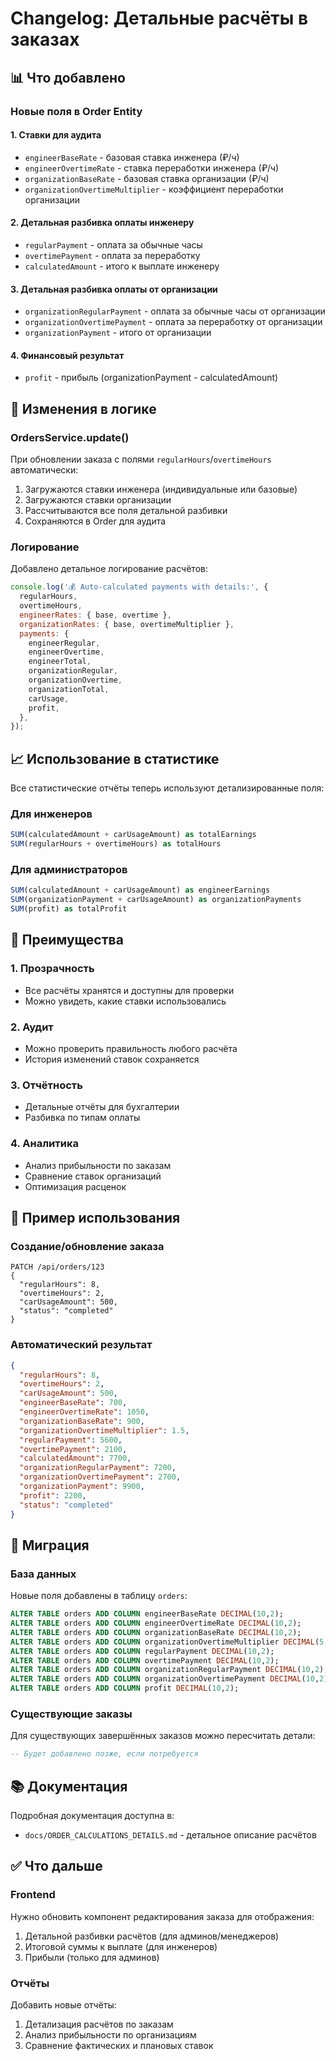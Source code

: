 # Changelog: Детальные расчёты в заказах

## 📊 Что добавлено

### Новые поля в Order Entity

#### 1. Ставки для аудита

- `engineerBaseRate` - базовая ставка инженера (₽/ч)
- `engineerOvertimeRate` - ставка переработки инженера (₽/ч)
- `organizationBaseRate` - базовая ставка организации (₽/ч)
- `organizationOvertimeMultiplier` - коэффициент переработки организации

#### 2. Детальная разбивка оплаты инженеру

- `regularPayment` - оплата за обычные часы
- `overtimePayment` - оплата за переработку
- `calculatedAmount` - итого к выплате инженеру

#### 3. Детальная разбивка оплаты от организации

- `organizationRegularPayment` - оплата за обычные часы от организации
- `organizationOvertimePayment` - оплата за переработку от организации
- `organizationPayment` - итого от организации

#### 4. Финансовый результат

- `profit` - прибыль (organizationPayment - calculatedAmount)

## 🔧 Изменения в логике

### OrdersService.update()

При обновлении заказа с полями `regularHours`/`overtimeHours` автоматически:

1. Загружаются ставки инженера (индивидуальные или базовые)
2. Загружаются ставки организации
3. Рассчитываются все поля детальной разбивки
4. Сохраняются в Order для аудита

### Логирование

Добавлено детальное логирование расчётов:

```javascript
console.log('💰 Auto-calculated payments with details:', {
  regularHours,
  overtimeHours,
  engineerRates: { base, overtime },
  organizationRates: { base, overtimeMultiplier },
  payments: {
    engineerRegular,
    engineerOvertime,
    engineerTotal,
    organizationRegular,
    organizationOvertime,
    organizationTotal,
    carUsage,
    profit,
  },
});
```

## 📈 Использование в статистике

Все статистические отчёты теперь используют детализированные поля:

### Для инженеров

```sql
SUM(calculatedAmount + carUsageAmount) as totalEarnings
SUM(regularHours + overtimeHours) as totalHours
```

### Для администраторов

```sql
SUM(calculatedAmount + carUsageAmount) as engineerEarnings
SUM(organizationPayment + carUsageAmount) as organizationPayments
SUM(profit) as totalProfit
```

## 🎯 Преимущества

### 1. Прозрачность

- Все расчёты хранятся и доступны для проверки
- Можно увидеть, какие ставки использовались

### 2. Аудит

- Можно проверить правильность любого расчёта
- История изменений ставок сохраняется

### 3. Отчётность

- Детальные отчёты для бухгалтерии
- Разбивка по типам оплаты

### 4. Аналитика

- Анализ прибыльности по заказам
- Сравнение ставок организаций
- Оптимизация расценок

## 📝 Пример использования

### Создание/обновление заказа

```http
PATCH /api/orders/123
{
  "regularHours": 8,
  "overtimeHours": 2,
  "carUsageAmount": 500,
  "status": "completed"
}
```

### Автоматический результат

```json
{
  "regularHours": 8,
  "overtimeHours": 2,
  "carUsageAmount": 500,
  "engineerBaseRate": 700,
  "engineerOvertimeRate": 1050,
  "organizationBaseRate": 900,
  "organizationOvertimeMultiplier": 1.5,
  "regularPayment": 5600,
  "overtimePayment": 2100,
  "calculatedAmount": 7700,
  "organizationRegularPayment": 7200,
  "organizationOvertimePayment": 2700,
  "organizationPayment": 9900,
  "profit": 2200,
  "status": "completed"
}
```

## 🔄 Миграция

### База данных

Новые поля добавлены в таблицу `orders`:

```sql
ALTER TABLE orders ADD COLUMN engineerBaseRate DECIMAL(10,2);
ALTER TABLE orders ADD COLUMN engineerOvertimeRate DECIMAL(10,2);
ALTER TABLE orders ADD COLUMN organizationBaseRate DECIMAL(10,2);
ALTER TABLE orders ADD COLUMN organizationOvertimeMultiplier DECIMAL(5,2);
ALTER TABLE orders ADD COLUMN regularPayment DECIMAL(10,2);
ALTER TABLE orders ADD COLUMN overtimePayment DECIMAL(10,2);
ALTER TABLE orders ADD COLUMN organizationRegularPayment DECIMAL(10,2);
ALTER TABLE orders ADD COLUMN organizationOvertimePayment DECIMAL(10,2);
ALTER TABLE orders ADD COLUMN profit DECIMAL(10,2);
```

### Существующие заказы

Для существующих завершённых заказов можно пересчитать детали:

```sql
-- Будет добавлено позже, если потребуется
```

## 📚 Документация

Подробная документация доступна в:

- `docs/ORDER_CALCULATIONS_DETAILS.md` - детальное описание расчётов

## ✅ Что дальше

### Frontend

Нужно обновить компонент редактирования заказа для отображения:

1. Детальной разбивки расчётов (для админов/менеджеров)
2. Итоговой суммы к выплате (для инженеров)
3. Прибыли (только для админов)

### Отчёты

Добавить новые отчёты:

1. Детализация расчётов по заказам
2. Анализ прибыльности по организациям
3. Сравнение фактических и плановых ставок
